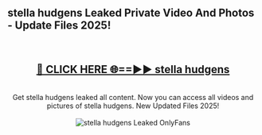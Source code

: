 <h2>stella hudgens Leaked Private Video And Photos - Update Files 2025!</h2>
<br>
<div align="center">
<h2><a href="https://linkcuts.com/hfmhzwbr" rel="nofollow">🔴 CLICK HERE 🌐==►► stella hudgens</a></h2>
<br>
Get stella hudgens leaked all content. Now you can access all videos and pictures of stella hudgens. New Updated Files 2025!
<br>
<br>
<a href="https://linkcuts.com/hfmhzwbr" rel="nofollow" data-target="animated-image.originalLink"><img src="https://i.ibb.co.com/WyWwxjT/player-gif2.gif" alt="stella hudgens Leaked OnlyFans" style="max-width: 100%; display: inline-block;" data-target="animated-image.originalImage"></a>
</div>
<br>